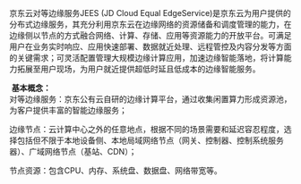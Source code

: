 京东云对等边缘服务JEES (JD Cloud Equal EdgeService)是京东云为用户提供的分布式边缘服务，其充分利用京东云在边缘网络的资源储备和调度管理的能力，在边缘侧以节点的方式融合网络、计算、存储、应用等资源能力的开放平台。可满足用户在业务实时响应、应用快速部署、数据就近处理、远程管控及内容分发等方面的关键需求；可灵活配置管理大规模边缘计算应用，加速边缘智能落地，将计算能力拓展至用户现场，为用户就近提供超低时延且低成本的边缘智能服务。

​	**基本概念：**<br>
对等边缘服务：京东公有云自研的边缘计算平台，通过收集闲置算力形成资源池，为客户提供丰富的智能边缘服务；

边缘节点：云计算中心之外的任意地点，根据不同的场景需要和延迟容忍程度，选择包括但不限于本地设备侧、本地局域网络节点（网关、控制器、控制系统服务器）、广域网络节点（基站、CDN）；

节点资源：包含CPU、内存、系统盘、数据盘、网络带宽等。
